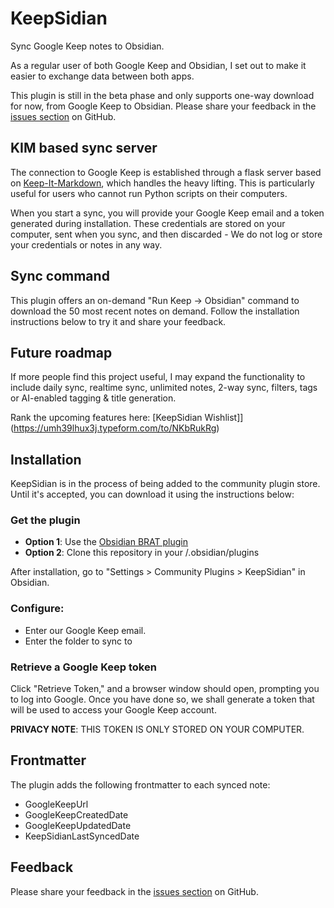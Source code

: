 
# KeepSidian

Sync Google Keep notes to Obsidian.

As a regular user of both Google Keep and Obsidian, I set out to make it easier to exchange data between both apps.

This plugin is still in the beta phase and only supports one-way download for now, from Google Keep to Obsidian. Please share your feedback in the [issues section](https://github.com/lc0rp/KeepSidian/issues) on GitHub.

## KIM based sync server

The connection to Google Keep is established through a flask server based on [Keep-It-Markdown](https://github.com/djsudduth/keep-it-markdown), which handles the heavy lifting. This is particularly useful for users who cannot run Python scripts on their computers. 

When you start a sync, you will provide your Google Keep email and a token generated during installation. These credentials are stored on your computer, sent when you sync, and then discarded - We do not log or store your credentials or notes in any way.

## Sync command

This plugin offers an on-demand "Run Keep -> Obsidian" command to download the 50 most recent notes on demand. Follow the installation instructions below to try it and share your feedback. 

## Future roadmap

If more people find this project useful, I may expand the functionality to include daily sync, realtime sync, unlimited notes, 2-way sync, filters, tags or AI-enabled tagging & title generation.

Rank the upcoming features here: [KeepSidian Wishlist]](https://umh39lhux3j.typeform.com/to/NKbRukRg)

## Installation

KeepSidian is in the process of being added to the community plugin store. Until it's accepted, you can download it using the instructions below:

### Get the plugin

- **Option 1**: Use the [Obsidian BRAT plugin](https://github.com/TfTHacker/obsidian42-brat)
- **Option 2**: Clone this repository in your <obsidian vault path>/.obsidian/plugins

After installation, go to "Settings > Community Plugins > KeepSidian" in Obsidian.

### Configure:

- Enter our Google Keep email.
- Enter the folder to sync to

### Retrieve a Google Keep token

Click "Retrieve Token," and a browser window should open, prompting you to log into Google. Once you have done so, we shall generate a token that will be used to access your Google Keep account.

**PRIVACY NOTE**: THIS TOKEN IS ONLY STORED ON YOUR COMPUTER. 

## Frontmatter

The plugin adds the following frontmatter to each synced note:

- GoogleKeepUrl
- GoogleKeepCreatedDate
- GoogleKeepUpdatedDate
- KeepSidianLastSyncedDate

## Feedback

Please share your feedback in the [issues section](https://github.com/lc0rp/KeepSidian/issues) on GitHub.